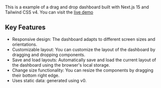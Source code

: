 This is a example of a drag and drop dashboard built with Next.js 15 and Tailwind CSS v4. You can visit the
[live demo](https://dnd-dashboard-daniel990915s-projects.vercel.app/)

## Key Features

- Responsive design: The dashboard adapts to different screen sizes and orientations.
- Customizable layout: You can customize the layout of the dashboard by dragging and dropping components.
- Save and load layouts: Automatically save and load the current layout of the dashboard using the browser's local storage.
- Change size functionality: You can resize the components by dragging their bottom right edge.
- Uses static data: generated using v0.

